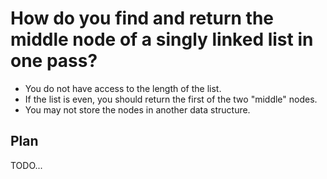 # How do you find and return the middle node of a singly linked list in one pass? 
- You do not have access to the length of the list. 
- If the list is even, you should return the first of the two "middle" nodes. 
- You may not store the nodes in another data structure.


## Plan
TODO...